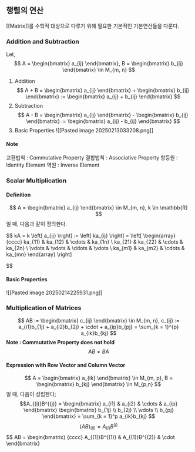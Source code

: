 ## 행렬의 연산

[[Matrix]]를 수학적 대상으로 다루기 위해 필요한 기본적인 기본연산들을 다룬다.

### Addition and Subtraction
Let,
$$
A = \begin{bmatrix}
a_{ij}
\end{bmatrix}, B = \begin{bmatrix}
b_{ij}
\end{bmatrix} \in M_{m, n}
$$ 
1. Addition
$$
A + B = \begin{bmatrix}
a_{ij}
\end{bmatrix} + \begin{bmatrix}
b_{ij}
\end{bmatrix} := \begin{bmatrix}
a_{ij} + b_{ij}
\end{bmatrix}
$$
2. Subtraction
$$
A - B = \begin{bmatrix}
a_{ij}
\end{bmatrix} - \begin{bmatrix}
b_{ij}
\end{bmatrix} := \begin{bmatrix}
a_{ij} - b_{ij}
\end{bmatrix}
$$
3. Basic Properties
![[Pasted image 20250213033208.png]]

#### Note
교환법칙 : Commutative Property
결합법칙 : Associative Property
항등원 : Identity Element
역원 : Inverse Element

### Scalar Multiplication
#### Definition
$$
A = \begin{bmatrix}
a_{ij}
\end{bmatrix} \in M_{m, n}, k \in \mathbb{R}
$$
일 때, 다음과 같이 정의한다.

$$
kA = k \left[ a_{ij} \right] := \left[ ka_{ij} \right] = \left[ \begin{array}{cccc}
ka_{11} & ka_{12} & \cdots & ka_{1n} \\
ka_{21} & ka_{22} & \cdots & ka_{2n} \\
\vdots & \vdots & \ddots & \vdots \\
ka_{m1} & ka_{m2} & \cdots & ka_{mn}
\end{array} \right]

$$
#### Basic Properties
![[Pasted image 20250214225931.png]]

### Multiplication of Matrices
$$
AB := \begin{bmatrix}
c_{ij}
\end{bmatrix} \in M_{m, n}, c_{ij} := a_{i1}b_{1j} + a_{i2}b_{2j} + \cdot + a_{ip}b_{pj} = \sum_{k = 1}^{p} a_{ik}b_{kj}
$$
**Note  : Commutative Property does not hold**$$
AB \neq BA
$$
#### Expression with Row Vector and Column Vector
$$
A = \begin{bmatrix}
a_{ik}
\end{bmatrix} \in M_{m, p}, B = \begin{bmatrix}
b_{kj}
\end{bmatrix} \in M_{p,n}
$$
일 때, 다음이 성립한다; 
$$A_{(i)}B^{(j)} = \begin{bmatrix}
a_{i1} & a_{i2} & \cdots & a_{ip}
\end{bmatrix}
\begin{bmatrix}
b_{1j} \\ b_{2j} \\ \vdots \\ b_{pj}
\end{bmatrix} = \sum_{k = 1}^p a_{ik}b_{kj}
$$
$$
(AB)_{(ij)} = A_{(i)} B^{(j)}
$$
$$
AB = \begin{bmatrix}
{cccc}
A_{(1)}B^{(1)} & A_{(1)}B^{(2)} & \cdot
\end{bmatrix}